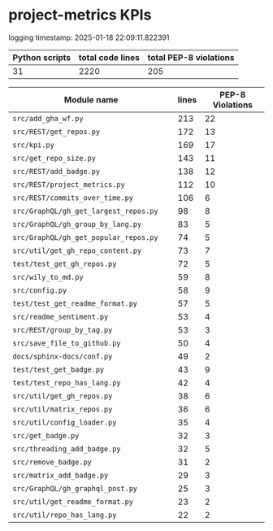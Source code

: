 # project-metrics KPIs

logging timestamp:
2025-01-18 22:09:11.822391

| Python scripts | total code lines | total PEP-8 violations |
| --- | --- | --- |
| 31| 2220 | 205 |

| Module name | lines | PEP-8 Violations |
| --- | --- | --- |
| `src/add_gha_wf.py                       ` |        213 |                   22 |
| `src/REST/get_repos.py                   ` |        172 |                   13 |
| `src/kpi.py                              ` |        169 |                   17 |
| `src/get_repo_size.py                    ` |        143 |                   11 |
| `src/REST/add_badge.py                   ` |        138 |                   12 |
| `src/REST/project_metrics.py             ` |        112 |                   10 |
| `src/REST/commits_over_time.py           ` |        106 |                    6 |
| `src/GraphQL/gh_get_largest_repos.py     ` |         98 |                    8 |
| `src/GraphQL/gh_group_by_lang.py         ` |         83 |                    5 |
| `src/GraphQL/gh_get_popular_repos.py     ` |         74 |                    5 |
| `src/util/get_gh_repo_content.py         ` |         73 |                    7 |
| `test/test_get_gh_repos.py               ` |         72 |                    5 |
| `src/wily_to_md.py                       ` |         59 |                    8 |
| `src/config.py                           ` |         58 |                    9 |
| `test/test_get_readme_format.py          ` |         57 |                    5 |
| `src/readme_sentiment.py                 ` |         53 |                    4 |
| `src/REST/group_by_tag.py                ` |         53 |                    3 |
| `src/save_file_to_github.py              ` |         50 |                    4 |
| `docs/sphinx-docs/conf.py                ` |         49 |                    2 |
| `test/test_get_badge.py                  ` |         43 |                    9 |
| `test/test_repo_has_lang.py              ` |         42 |                    4 |
| `src/util/get_gh_repos.py                ` |         38 |                    6 |
| `src/util/matrix_repos.py                ` |         36 |                    6 |
| `src/util/config_loader.py               ` |         35 |                    4 |
| `src/get_badge.py                        ` |         32 |                    3 |
| `src/threading_add_badge.py              ` |         32 |                    5 |
| `src/remove_badge.py                     ` |         31 |                    2 |
| `src/matrix_add_badge.py                 ` |         29 |                    3 |
| `src/GraphQL/gh_graphql_post.py          ` |         25 |                    3 |
| `src/util/get_readme_format.py           ` |         23 |                    2 |
| `src/util/repo_has_lang.py               ` |         22 |                    2 |
